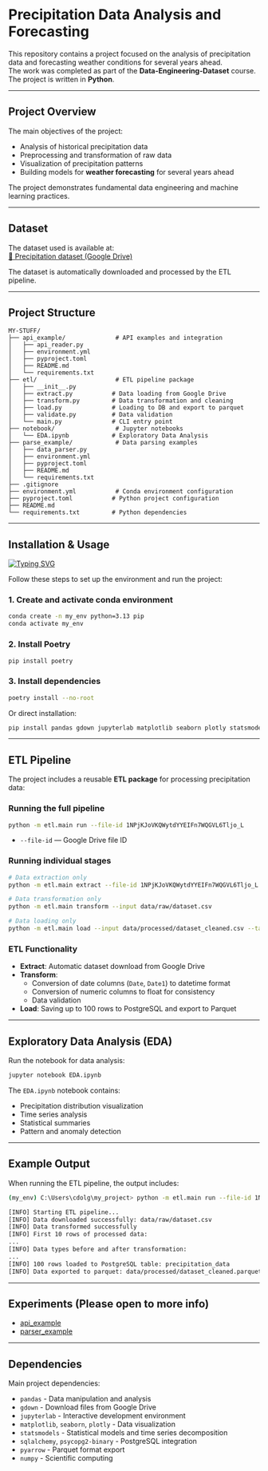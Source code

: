 # Precipitation Data Analysis and Forecasting 

This repository contains a project focused on the analysis of precipitation data and forecasting weather conditions for several years ahead.  
The work was completed as part of the **Data-Engineering-Dataset** course.  
The project is written in **Python**.

---

##  Project Overview
The main objectives of the project:
- Analysis of historical precipitation data
- Preprocessing and transformation of raw data
- Visualization of precipitation patterns
- Building models for **weather forecasting** for several years ahead

The project demonstrates fundamental data engineering and machine learning practices.

---

##  Dataset
The dataset used is available at:  
[📎 Precipitation dataset (Google Drive)](https://drive.google.com/file/d/1NPjKJoVKQWytdYYEIFn7WQGVL6Tljo_L/view?usp=drive_link)

The dataset is automatically downloaded and processed by the ETL pipeline.

---

##  Project Structure

```
MY-STUFF/
├── api_example/              # API examples and integration
│   ├── api_reader.py
│   ├── environment.yml
│   ├── pyproject.toml
│   ├── README.md
│   └── requirements.txt
├── etl/                      # ETL pipeline package
│   ├── __init__.py
│   ├── extract.py           # Data loading from Google Drive
│   ├── transform.py         # Data transformation and cleaning
│   ├── load.py              # Loading to DB and export to parquet
│   ├── validate.py          # Data validation
│   └── main.py              # CLI entry point
├── notebook/                 # Jupyter notebooks
│   └── EDA.ipynb            # Exploratory Data Analysis
├── parse_example/            # Data parsing examples
│   ├── data_parser.py
│   ├── environment.yml
│   ├── pyproject.toml
│   ├── README.md
│   └── requirements.txt
├── .gitignore
├── environment.yml           # Conda environment configuration
├── pyproject.toml           # Python project configuration
├── README.md
└── requirements.txt         # Python dependencies
```

---

##  Installation & Usage
[![Typing SVG](https://readme-typing-svg.herokuapp.com?color=%2336BCF7&lines=Installation+&+Usage)](https://git.io/typing-svg)

Follow these steps to set up the environment and run the project:

### 1. Create and activate conda environment
```bash
conda create -n my_env python=3.13 pip
conda activate my_env
```

### 2. Install Poetry
```bash
pip install poetry
```

### 3. Install dependencies
```bash
poetry install --no-root
```

Or direct installation:
```bash
pip install pandas gdown jupyterlab matplotlib seaborn plotly statsmodels numpy sqlalchemy psycopg2-binary pyarrow
```

---

##  ETL Pipeline

The project includes a reusable **ETL package** for processing precipitation data:

### Running the full pipeline

```bash
python -m etl.main run --file-id 1NPjKJoVKQWytdYYEIFn7WQGVL6Tljo_L
```

* `--file-id` — Google Drive file ID

### Running individual stages

```bash
# Data extraction only
python -m etl.main extract --file-id 1NPjKJoVKQWytdYYEIFn7WQGVL6Tljo_L

# Data transformation only
python -m etl.main transform --input data/raw/dataset.csv

# Data loading only
python -m etl.main load --input data/processed/dataset_cleaned.csv --table precipitation_data
```

### ETL Functionality

- **Extract**: Automatic dataset download from Google Drive
- **Transform**: 
  - Conversion of date columns (`Date`, `Date1`) to datetime format
  - Conversion of numeric columns to float for consistency
  - Data validation
- **Load**: Saving up to 100 rows to PostgreSQL and export to Parquet

---

##  Exploratory Data Analysis (EDA)


Run the notebook for data analysis:

```bash
jupyter notebook EDA.ipynb
```

The `EDA.ipynb` notebook contains:
- Precipitation distribution visualization
- Time series analysis
- Statistical summaries
- Pattern and anomaly detection

---

##  Example Output

When running the ETL pipeline, the output includes:

```bash
(my_env) C:\Users\cdolg\my_project> python -m etl.main run --file-id 1NPjKJoVKQWytdYYEIFn7WQGVL6Tljo_L --table precipitation_data

[INFO] Starting ETL pipeline...
[INFO] Data downloaded successfully: data/raw/dataset.csv
[INFO] Data transformed successfully
[INFO] First 10 rows of processed data:
...
[INFO] Data types before and after transformation:
...
[INFO] 100 rows loaded to PostgreSQL table: precipitation_data
[INFO] Data exported to parquet: data/processed/dataset_cleaned.parquet
```
---
##  Experiments (Please open to more info)
- [api_example](https://github.com/S3XMUSIC/My-stuff/tree/main/api_example)
- [parser_example](https://github.com/S3XMUSIC/My-stuff/tree/main/parser_example)
---

##  Dependencies

Main project dependencies:
- `pandas` - Data manipulation and analysis
- `gdown` - Download files from Google Drive
- `jupyterlab` - Interactive development environment
- `matplotlib`, `seaborn`, `plotly` - Data visualization
- `statsmodels` - Statistical models and time series decomposition
- `sqlalchemy`, `psycopg2-binary` - PostgreSQL integration
- `pyarrow` - Parquet format export
- `numpy` - Scientific computing
